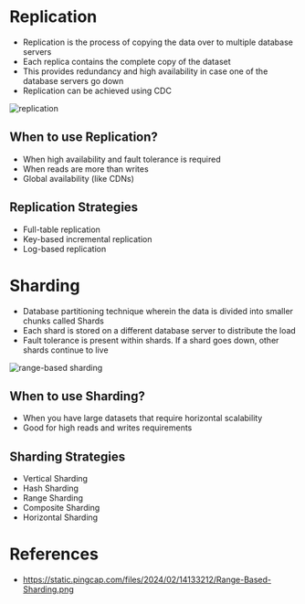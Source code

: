 # Replication
- Replication is the process of copying the data over to multiple database servers
- Each replica contains the complete copy of the dataset
- This provides redundancy and high availability in case one of the database servers go down
- Replication can be achieved using CDC

![replication](https://github.com/user-attachments/assets/d5bec756-e590-445f-bb87-23303329b959)

## When to use Replication?
- When high availability and fault tolerance is required
- When reads are more than writes
- Global availability (like CDNs)

## Replication Strategies
- Full-table replication
- Key-based incremental replication
- Log-based replication

# Sharding
- Database partitioning technique wherein the data is divided into smaller chunks called Shards
- Each shard is stored on a different database server to distribute the load
- Fault tolerance is present within shards. If a shard goes down, other shards continue to live

![range-based sharding](https://github.com/user-attachments/assets/3296be35-cd19-46dd-a994-6fedb46af428)

## When to use Sharding?
- When you have large datasets that require horizontal scalability
- Good for high reads and writes requirements

## Sharding Strategies
- Vertical Sharding
- Hash Sharding
- Range Sharding
- Composite Sharding
- Horizontal Sharding

# References
- https://static.pingcap.com/files/2024/02/14133212/Range-Based-Sharding.png
